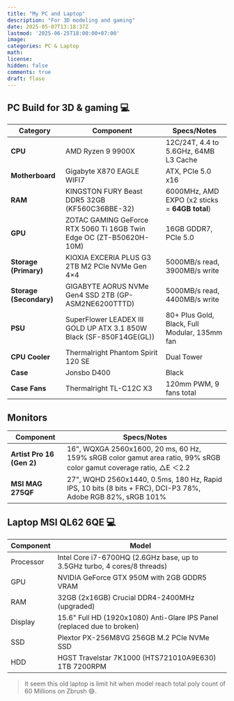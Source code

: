 ```yaml
---
title: "My PC and Laptop"
description: "For 3D modeling and gaming"
date: 2025-05-07T13:18:37Z
lastmod: '2025-06-25T18:00:00+07:00'
image: 
categories: PC & Laptop
math: 
license: 
hidden: false
comments: true
draft: flase
---
```


## PC Build for 3D & gaming :computer:

| Category                | Component                                                           | Specs/Notes                                   |
|-------------------------|---------------------------------------------------------------------|-----------------------------------------------|
| **CPU**                 | AMD Ryzen 9 9900X                                                   | 12C/24T, 4.4 to 5.6GHz, 64MB L3 Cache         |
| **Motherboard**         | Gigabyte X870 EAGLE WIFI7                                           | ATX, PCIe 5.0 x16                             |
| **RAM**                 | KINGSTON FURY Beast DDR5 32GB (KF560C36BBE-32)                      |6000MHz, AMD EXPO (x2 sticks = **64GB total**) |
| **GPU**                 | ZOTAC GAMING GeForce RTX 5060 Ti 16GB Twin Edge OC (ZT-B50620H-10M) | 16GB GDDR7, PCIe 5.0                          |
| **Storage (Primary)**   | KIOXIA EXCERIA PLUS G3 2TB M2 PCIe NVMe Gen 4×4                     | 5000MB/s read, 3900MB/s write                 |
| **Storage (Secondary)** | GIGABYTE AORUS NVMe Gen4 SSD 2TB (GP-ASM2NE6200TTTD)                | 5000MB/s read, 4400MB/s write                 |
| **PSU**                 | SuperFlower LEADEX III GOLD UP ATX 3.1 850W Black (SF-850F14GE(GL)) | 80+ Plus Gold, Black, Full Modular, 135mm fan |
| **CPU Cooler**          | Thermalright Phantom Spirit 120 SE                                  | Dual Tower                                    |
| **Case**                | Jonsbo D400                                                         | Black                                         |
| **Case Fans**           | Thermalright TL-C12C X3                                             | 120mm PWM, 9 fans total                       |

## Monitors

| Component                                                               | Specs/Notes                                                                                                         |
|-------------------------------------------------------------------------|---------------------------------------------------------------------------------------------------------------------|
| **Artist Pro 16 (Gen 2)**                                               | 16", WQXGA 2560x1600, 20 ms, 60 Hz, 159% sRGB color gamut area ratio, 99% sRGB color gamut coverage ratio, △E ＜2.2 |
| **MSI MAG 275QF**                                                       | 27", WQHD 2560x1440, 0.5ms, 180 Hz, Rapid IPS, 10 bits (8 bits + FRC), DCI-P3 78%, Adobe RGB 82%, sRGB 101%         |

## Laptop MSI QL62 6QE :computer:

| Component | Model |
|-----------|-------|
| Processor | Intel Core i7-6700HQ (2.6GHz base, up to 3.5GHz turbo, 4 cores/8 threads) |
| GPU   | NVIDIA GeForce GTX 950M with 2GB GDDR5 VRAM |
| RAM | 32GB (2x16GB) Crucial DDR4-2400MHz (upgraded) |
| Display | 15.6" Full HD (1920x1080) Anti-Glare IPS Panel (replaced due to broken)|
| SSD | Plextor PX-256M8VG 256GB M.2 PCIe NVMe SSD |
| HDD | HGST Travelstar 7K1000 (HTS721010A9E630) 1TB 7200RPM |

> It seem this old laptop is limit hit when model reach total poly count of 60 Millions on Zbrush 😅.
